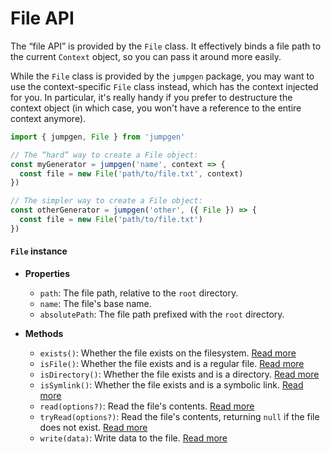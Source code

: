 # File API

The “file API” is provided by the `File` class. It effectively binds a file path to the current `Context` object, so you can pass it around more easily.

While the `File` class is provided by the `jumpgen` package, you may want to use the context-specific `File` class instead, which has the context injected for you. In particular, it's really handy if you prefer to destructure the context object (in which case, you won't have a reference to the entire context anymore).

```ts
import { jumpgen, File } from 'jumpgen'

// The “hard” way to create a File object:
const myGenerator = jumpgen('name', context => {
  const file = new File('path/to/file.txt', context)
})

// The simpler way to create a File object:
const otherGenerator = jumpgen('other', ({ File }) => {
  const file = new File('path/to/file.txt')
})
```

#### `File` instance

- **Properties**

  - `path`: The file path, relative to the `root` directory.
  - `name`: The file's base name.
  - `absolutePath`: The file path prefixed with the `root` directory.

- **Methods**

  - `exists()`: Whether the file exists on the filesystem. [Read more](./context.md#fs.exists)
  - `isFile()`: Whether the file exists and is a regular file. [Read more](./context.md#fs.fileExists)
  - `isDirectory()`: Whether the file exists and is a directory. [Read more](./context.md#fs.directoryExists)
  - `isSymlink()`: Whether the file exists and is a symbolic link. [Read more](./context.md#fs.symlinkExists)
  - `read(options?)`: Read the file's contents. [Read more](./context.md#fs.read)
  - `tryRead(options?)`: Read the file's contents, returning `null` if the file does not exist. [Read more](./context.md#fs.tryread)
  - `write(data)`: Write data to the file. [Read more](./context.md#fs.write)
